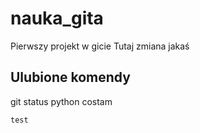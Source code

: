 # nauka_gita

Pierwszy projekt w gicie
Tutaj zmiana jakaś
## Ulubione komendy

  git status
  python costam

  ```
  test
  ```
